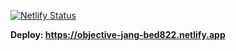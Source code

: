 [![Netlify Status](https://api.netlify.com/api/v1/badges/df74271c-aec4-4115-b52f-60786d71e39e/deploy-status)](https://app.netlify.com/sites/objective-jang-bed822/deploys)

<strong>Deploy: https://objective-jang-bed822.netlify.app</strong>
